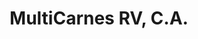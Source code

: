 ---
title: "MultiCarnes RV, C.A."
url: /ciudad-guayana-puerto-ordaz/multicarnes-rv-c-a/
shop: Metzgerei
---